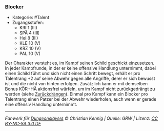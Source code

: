 <!---
Dies ist ein Fanwerk für DUNGEONSLAYERS © von Christian Kennig

Quellen:      [Dungeonslayers Grundregelwerk](https://dungeonslayers.net/download/Dungeonslayers4.pdf)
              [Talentbeschreibungen](https://www.f-space.de/ds4/tools-talentcards.html)
License:      [CC-BY-NC-SA 4.0](https://creativecommons.org/licenses/by-nc-sa/4.0/deed.de)
Richtlinien:  [Fanwerkrichtlinien](https://www.dungeonslayers.net/fanwerk-richtlinien/)
Autor:        Zauberlehrling
-->

### Blocker

- Kategorie: #Talent
- Zugangsstufen:
  - KRI 1 (III)
  - SPÄ 4 (III)
  - Hei 8 (III)
  - KLE 10 (V)
  - KRZ 10 (V)
  - PAL 10 (V)

Der Charakter versteht es, im Kampf seinen Schild geschickt einzusetzen. In jeder Kampfrunde, in der er keine offensive Handlung unternimmt, dabei einen Schild führt und sich nicht einen Schritt bewegt, erhält er pro Talentrang +2 auf seine Abwehr gegen alle Angriffe, derer er sich bewusst ist und die nicht von hinten erfolgen. Zusätzlich kann er mit demselben Bonus KÖR+HÄ aktionsfrei würfeln, um im Kampf nicht zurückgedrängt zu werden (siehe [Zurückdrängen](../regeln-kampfdetails.md#zurückdrängen)). Einmal pro Kampf kann ein Blocker pro Talentrang einen Patzer bei der Abwehr wiederholen, auch wenn er gerade eine offensiv Handlung unternimmt.

---

_Fanwerk für [Dungeonslayers](https://www.dungeonslayers.net/) © Christian Kennig | Quelle: GRW | Lizenz: [CC BY-NC-SA 3.0 DE](https://creativecommons.org/licenses/by-nc-sa/3.0/de/)_
